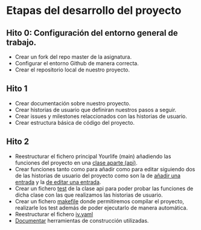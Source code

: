 # Etapas del desarrollo del proyecto

## Hito 0: Configuración del entorno general de trabajo.
	
- Crear un fork del repo master de la asignatura.
- Configurar el entorno Github de manera correcta.
- Crear el repositorio local de nuestro proyecto.

## Hito 1

- Crear documentación sobre nuestro proyecto.
- Crear historias de usuario que definiran nuestros pasos a seguir.
- Crear issues y milestones relaccionados con las historias de usuario.
- Crear estructura básica de código del proyecto.

## Hito 2

- Reestructurar el fichero principal Yourlife (main) añadiendo las funciones del proyecto en una [clase aparte (api)](https://github.com/juanalberto58/AppIV/issues/5).
- Crear funciones tanto como para añadir como para editar siguiendo dos de las historias de usuario del proyecto como son la de [añadir una entrada](https://github.com/juanalberto58/AppIV/issues/4)  y la [de editar una entrada](https://github.com/juanalberto58/AppIV/issues/10).
- Crear un fichero [test](https://github.com/juanalberto58/AppIV/issues/6) de la clase api para poder probar las funciones de dicha clase con las que realizamos las historias de usuario.
- Crear un fichero [makefile](https://github.com/juanalberto58/AppIV/issues/13) donde permitiremos compilar el proyecto, realizarle los test además de poder ejecutarlo de manera automática.
- Reestructurar el fichero [iv.yaml](https://github.com/juanalberto58/AppIV/issues/14)
- [Documentar](https://github.com/juanalberto58/AppIV/issues/15) herramientas de construcción utilizadas.


